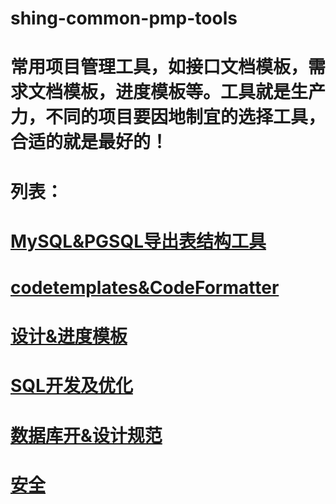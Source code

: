 # shing-common-pmp-tools
# 常用项目管理工具，如接口文档模板，需求文档模板，进度模板等。工具就是生产力，不同的项目要因地制宜的选择工具，合适的就是最好的！
# 列表：
# [MySQL&PGSQL导出表结构工具](https://github.com/Shing20/shing-common-pmp-tools/tree/master/MySQL%26PGSQL%E5%AF%BC%E5%87%BA%E8%A1%A8%E7%BB%93%E6%9E%84%E5%B7%A5%E5%85%B7)
# [codetemplates&CodeFormatter](https://github.com/Shing20/shing-common-pmp-tools/tree/master/codetemplates%26CodeFormatter)
# [设计&进度模板](https://github.com/Shing20/shing-common-pmp-tools/tree/master/%E8%AE%BE%E8%AE%A1%26%E8%BF%9B%E5%BA%A6%E6%A8%A1%E6%9D%BF)
# [SQL开发及优化](https://github.com/Shing20/shing-common-pmp-tools/tree/master/SQL%E5%BC%80%E5%8F%91%E5%8F%8A%E4%BC%98%E5%8C%96)
# [数据库开&设计规范](https://github.com/Shing20/shing-common-pmp-tools/tree/master/%E6%95%B0%E6%8D%AE%E5%BA%93%E5%BC%80%26%E8%AE%BE%E8%AE%A1%E8%A7%84%E8%8C%83)
# [安全](https://github.com/Shing20/shing-common-pmp-tools/tree/master/6.%E5%AE%89%E5%85%A8)
